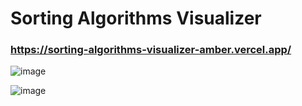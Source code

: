 # Sorting Algorithms Visualizer

### https://sorting-algorithms-visualizer-amber.vercel.app/

![image](https://github.com/ffarooqui2/sorting-algorithms-visualizer/assets/96920961/d0b174f2-4b84-4d07-abe4-1941d3cf57eb)

![image](https://github.com/ffarooqui2/sorting-algorithms-visualizer/assets/96920961/6c706310-0c66-495b-a039-213eada7b46b)

